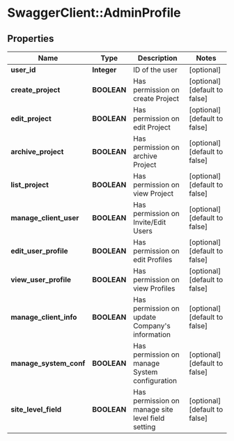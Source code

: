 # SwaggerClient::AdminProfile

## Properties
Name | Type | Description | Notes
------------ | ------------- | ------------- | -------------
**user_id** | **Integer** | ID of the user | [optional] 
**create_project** | **BOOLEAN** | Has permission on create Project | [optional] [default to false]
**edit_project** | **BOOLEAN** | Has permission on edit Project | [optional] [default to false]
**archive_project** | **BOOLEAN** | Has permission on archive Project | [optional] [default to false]
**list_project** | **BOOLEAN** | Has permission on view Project | [optional] [default to false]
**manage_client_user** | **BOOLEAN** | Has permission on Invite/Edit Users | [optional] [default to false]
**edit_user_profile** | **BOOLEAN** | Has permission on edit Profiles | [optional] [default to false]
**view_user_profile** | **BOOLEAN** | Has permission on view Profiles | [optional] [default to false]
**manage_client_info** | **BOOLEAN** | Has permission on update Company&#39;s information | [optional] [default to false]
**manage_system_conf** | **BOOLEAN** | Has permission on manage System configuration | [optional] [default to false]
**site_level_field** | **BOOLEAN** | Has permission on manage site level field setting | [optional] [default to false]


